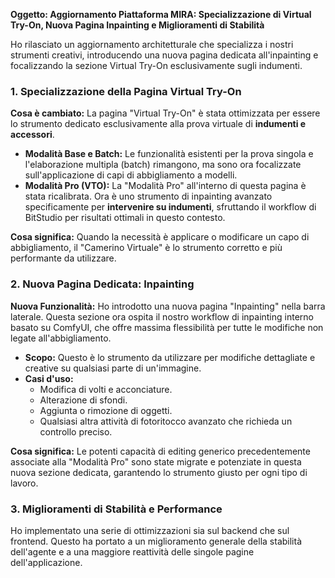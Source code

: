 **Oggetto: Aggiornamento Piattaforma MIRA: Specializzazione di Virtual Try-On, Nuova Pagina Inpainting e Miglioramenti di Stabilità**

Ho rilasciato un aggiornamento architetturale che specializza i nostri strumenti creativi, introducendo una nuova pagina dedicata all'inpainting e focalizzando la sezione Virtual Try-On esclusivamente sugli indumenti.

### 1. Specializzazione della Pagina Virtual Try-On

**Cosa è cambiato:** La pagina "Virtual Try-On" è stata ottimizzata per essere lo strumento dedicato esclusivamente alla prova virtuale di **indumenti e accessori**.

-   **Modalità Base e Batch:** Le funzionalità esistenti per la prova singola e l'elaborazione multipla (batch) rimangono, ma sono ora focalizzate sull'applicazione di capi di abbigliamento a modelli.
-   **Modalità Pro (VTO):** La "Modalità Pro" all'interno di questa pagina è stata ricalibrata. Ora è uno strumento di inpainting avanzato specificamente per **intervenire su indumenti**, sfruttando il workflow di BitStudio per risultati ottimali in questo contesto.

**Cosa significa:** Quando la necessità è applicare o modificare un capo di abbigliamento, il "Camerino Virtuale" è lo strumento corretto e più performante da utilizzare.

### 2. Nuova Pagina Dedicata: Inpainting

**Nuova Funzionalità:** Ho introdotto una nuova pagina "Inpainting" nella barra laterale. Questa sezione ora ospita il nostro workflow di inpainting interno basato su ComfyUI, che offre massima flessibilità per tutte le modifiche non legate all'abbigliamento.

-   **Scopo:** Questo è lo strumento da utilizzare per modifiche dettagliate e creative su qualsiasi parte di un'immagine.
-   **Casi d'uso:**
    -   Modifica di volti e acconciature.
    -   Alterazione di sfondi.
    -   Aggiunta o rimozione di oggetti.
    -   Qualsiasi altra attività di fotoritocco avanzato che richieda un controllo preciso.

**Cosa significa:** Le potenti capacità di editing generico precedentemente associate alla "Modalità Pro" sono state migrate e potenziate in questa nuova sezione dedicata, garantendo lo strumento giusto per ogni tipo di lavoro.

### 3. Miglioramenti di Stabilità e Performance

Ho implementato una serie di ottimizzazioni sia sul backend che sul frontend. Questo ha portato a un miglioramento generale della stabilità dell'agente e a una maggiore reattività delle singole pagine dell'applicazione.